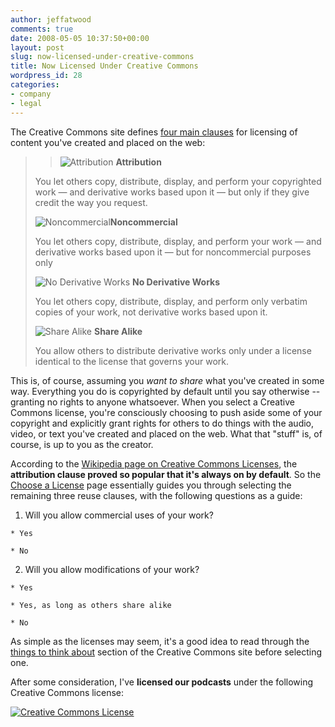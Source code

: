 ```yaml
---
author: jeffatwood
comments: true
date: 2008-05-05 10:37:50+00:00
layout: post
slug: now-licensed-under-creative-commons
title: Now Licensed Under Creative Commons
wordpress_id: 28
categories:
- company
- legal
---
```



The Creative Commons site defines [four main clauses](http://creativecommons.org/about/licenses) for licensing of content you've created and placed on the web:





<blockquote>

> 
> ![Attribution](http://blog.stackoverflow.com/wp-content/uploads/cc-attrib.png) **Attribution**

> 
> 

> 
> 
You let others copy, distribute, display, and perform your copyrighted work —  and derivative works based upon it —  but only if they give credit the way you request.

> 
> 

> 
> 
![Noncommercial](http://blog.stackoverflow.com/wp-content/uploads/cc-noncommercial.png)**Noncommercial**

> 
> 

> 
> 
You let others copy, distribute, display, and perform your work — and derivative works based upon it — but for noncommercial purposes only

> 
> 

> 
> 
![No Derivative Works](http://blog.stackoverflow.com/wp-content/uploads/cc-noderivativeworks.png) **No Derivative Works**

> 
> 

> 
> 
You let others copy, distribute, display, and perform only verbatim copies of your work, not derivative works based upon it.

> 
> 

> 
> 
![Share Alike](http://blog.stackoverflow.com/wp-content/uploads/cc-sharealike.png) **Share Alike**

> 
> 

> 
> 
You allow others to distribute derivative works only under a license identical to the license that governs your work.
> 
> 
</blockquote>





This is, of course, assuming you _want to share_ what you've created in some way. Everything you do is copyrighted by default until you say otherwise -- granting no rights to anyone whatsoever. When you select a Creative Commons license, you're consciously choosing to push aside some of your copyright and explicitly grant rights for others to do things with the audio, video, or text you've created and placed on the web. What that "stuff" is, of course, is up to you as the creator.



According to the [Wikipedia page on Creative Commons Licenses](http://en.wikipedia.org/wiki/Creative_Commons_licenses), the **attribution clause proved so popular that it's always on by default**. So the [Choose a License](http://creativecommons.org/license/) page essentially guides you through selecting the remaining three reuse clauses, with the following questions as a guide:







  1. Will you allow commercial uses of your work? 


    * Yes 

    * No


  2. Will you allow modifications of your work?


    * Yes

    * Yes, as long as others share alike

    * No





As simple as the licenses may seem, it's a good idea to read through the [things to think about](http://creativecommons.org/about/think) section of the Creative Commons site before selecting one.



After some consideration, I've **licensed our podcasts** under the following Creative Commons license:



[![Creative Commons License](http://i.creativecommons.org/l/by-nc-sa/3.0/us/88x31.png)](http://creativecommons.org/licenses/by-nc-sa/3.0/us/)




